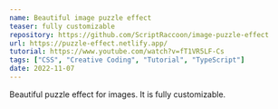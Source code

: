 ```yaml
---
name: Beautiful image puzzle effect
teaser: fully customizable
repository: https://github.com/ScriptRaccoon/image-puzzle-effect
url: https://puzzle-effect.netlify.app/
tutorial: https://www.youtube.com/watch?v=fT1VR5LF-Cs
tags: ["CSS", "Creative Coding", "Tutorial", "TypeScript"]
date: 2022-11-07
---
```


Beautiful puzzle effect for images. It is fully customizable.
